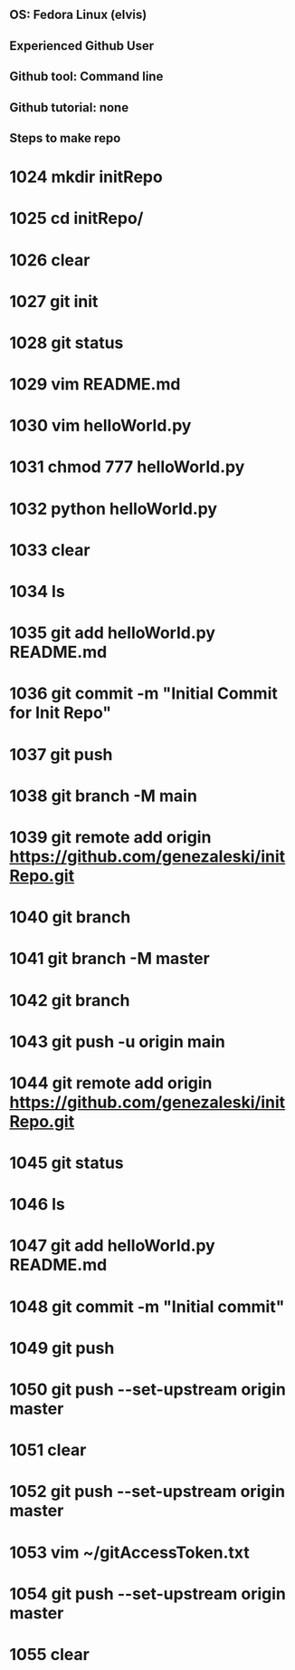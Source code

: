 ## OS: Fedora Linux (elvis) 

## Experienced Github User

## Github tool: Command line 

## Github tutorial: none

## Steps to make repo

# 1024  mkdir initRepo
# 1025  cd initRepo/
# 1026  clear
# 1027  git init
# 1028  git status
# 1029  vim README.md
# 1030  vim helloWorld.py
# 1031  chmod 777 helloWorld.py
# 1032  python helloWorld.py
# 1033  clear
# 1034  ls
# 1035  git add helloWorld.py README.md
# 1036  git commit -m "Initial Commit for Init Repo"
# 1037  git push
# 1038  git branch -M main
# 1039  git remote add origin https://github.com/genezaleski/initRepo.git
# 1040  git branch
# 1041  git branch -M master
# 1042  git branch
# 1043  git push -u origin main
# 1044  git remote add origin https://github.com/genezaleski/initRepo.git
# 1045  git status
# 1046  ls
# 1047  git add helloWorld.py README.md
# 1048  git commit -m "Initial commit"
# 1049  git push
# 1050  git push --set-upstream origin master
# 1051  clear
# 1052  git push --set-upstream origin master
# 1053  vim ~/gitAccessToken.txt
# 1054  git push --set-upstream origin master
# 1055  clear
